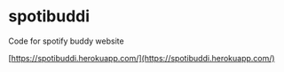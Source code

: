 # spotibuddi
Code for spotify buddy website

[https://spotibuddi.herokuapp.com/](https://spotibuddi.herokuapp.com/)